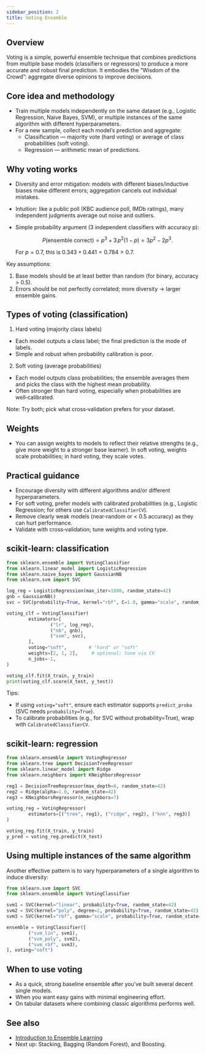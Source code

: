 ```yaml
---
sidebar_position: 2
title: Voting Ensemble
---
```


## Overview

Voting is a simple, powerful ensemble technique that combines predictions from multiple base models (classifiers or regressors) to produce a more accurate and robust final prediction. It embodies the “Wisdom of the Crowd”: aggregate diverse opinions to improve decisions.

## Core idea and methodology

- Train multiple models independently on the same dataset (e.g., Logistic Regression, Naive Bayes, SVM), or multiple instances of the same algorithm with different hyperparameters.
- For a new sample, collect each model’s prediction and aggregate:
	- Classification — majority vote (hard voting) or average of class probabilities (soft voting).
	- Regression — arithmetic mean of predictions.

## Why voting works

- Diversity and error mitigation: models with different biases/inductive biases make different errors; aggregation cancels out individual mistakes.
- Intuition: like a public poll (KBC audience poll, IMDb ratings), many independent judgments average out noise and outliers.
- Simple probability argument (3 independent classifiers with accuracy p):

	$$
	P(\text{ensemble correct}) = p^3 + 3\,p^2(1-p) = 3p^2 - 2p^3.
	$$

	For $p=0.7$, this is $0.343 + 0.441 = 0.784 > 0.7$.

Key assumptions:

1. Base models should be at least better than random (for binary, accuracy > 0.5).
2. Errors should be not perfectly correlated; more diversity → larger ensemble gains.

## Types of voting (classification)

1) Hard voting (majority class labels)

- Each model outputs a class label; the final prediction is the mode of labels.
- Simple and robust when probability calibration is poor.

2) Soft voting (average probabilities)

- Each model outputs class probabilities; the ensemble averages them and picks the class with the highest mean probability.
- Often stronger than hard voting, especially when probabilities are well‑calibrated.

Note: Try both; pick what cross‑validation prefers for your dataset.

## Weights

- You can assign weights to models to reflect their relative strengths (e.g., give more weight to a stronger base learner). In soft voting, weights scale probabilities; in hard voting, they scale votes.

## Practical guidance

- Encourage diversity with different algorithms and/or different hyperparameters.
- For soft voting, prefer models with calibrated probabilities (e.g., Logistic Regression; for others use `CalibratedClassifierCV`).
- Remove clearly weak models (near‑random or < 0.5 accuracy) as they can hurt performance.
- Validate with cross‑validation; tune weights and voting type.

## scikit‑learn: classification

```python
from sklearn.ensemble import VotingClassifier
from sklearn.linear_model import LogisticRegression
from sklearn.naive_bayes import GaussianNB
from sklearn.svm import SVC

log_reg = LogisticRegression(max_iter=1000, random_state=42)
gnb = GaussianNB()
svc = SVC(probability=True, kernel="rbf", C=1.0, gamma="scale", random_state=42)

voting_clf = VotingClassifier(
		estimators=[
				("lr", log_reg),
				("nb", gnb),
				("svm", svc),
		],
		voting="soft",        # "hard" or "soft"
		weights=[2, 1, 2],     # optional; tune via CV
		n_jobs=-1,
)

voting_clf.fit(X_train, y_train)
print(voting_clf.score(X_test, y_test))
```

Tips:

- If using `voting="soft"`, ensure each estimator supports `predict_proba` (SVC needs `probability=True`).
- To calibrate probabilities (e.g., for SVC without probability=True), wrap with `CalibratedClassifierCV`.

## scikit‑learn: regression

```python
from sklearn.ensemble import VotingRegressor
from sklearn.tree import DecisionTreeRegressor
from sklearn.linear_model import Ridge
from sklearn.neighbors import KNeighborsRegressor

reg1 = DecisionTreeRegressor(max_depth=8, random_state=42)
reg2 = Ridge(alpha=1.0, random_state=42)
reg3 = KNeighborsRegressor(n_neighbors=7)

voting_reg = VotingRegressor(
		estimators=[("tree", reg1), ("ridge", reg2), ("knn", reg3)]
)

voting_reg.fit(X_train, y_train)
y_pred = voting_reg.predict(X_test)
```

## Using multiple instances of the same algorithm

Another effective pattern is to vary hyperparameters of a single algorithm to induce diversity:

```python
from sklearn.svm import SVC
from sklearn.ensemble import VotingClassifier

svm1 = SVC(kernel="linear", probability=True, random_state=42)
svm2 = SVC(kernel="poly", degree=2, probability=True, random_state=42)
svm3 = SVC(kernel="rbf", gamma="scale", probability=True, random_state=42)

ensemble = VotingClassifier([
		("svm_lin", svm1),
		("svm_poly", svm2),
		("svm_rbf", svm3),
], voting="soft")
```

## When to use voting

- As a quick, strong baseline ensemble after you’ve built several decent single models.
- When you want easy gains with minimal engineering effort.
- On tabular datasets where combining classic algorithms performs well.

## See also

- [Introduction to Ensemble Learning](./introduction)
- Next up: Stacking, Bagging (Random Forest), and Boosting.

